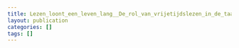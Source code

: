 ```yaml
---
title: Lezen_loont_een_leven_lang__De_rol_van_vrijetijdslezen_in_de_taal__en_leesontwikkeling_van_kinderen_en_jongeren.pdf
layout: publication
categories: []
tags: []
---
```

